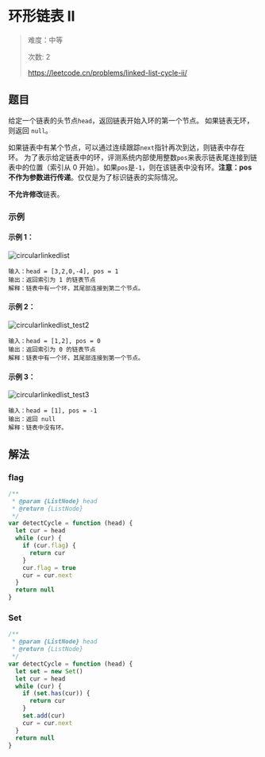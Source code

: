 # 环形链表 II

> 难度：中等
>
> 次数: 2
>
> https://leetcode.cn/problems/linked-list-cycle-ii/

## 题目

给定一个链表的头节点`head`，返回链表开始入环的第一个节点。 如果链表无环，则返回 `null`。

如果链表中有某个节点，可以通过连续跟踪`next`指针再次到达，则链表中存在环。 为了表示给定链表中的环，评测系统内部使用整数`pos`来表示链表尾连接到链表中的位置（索引从 0 开始）。如果`pos`是`-1`，则在该链表中没有环。**注意：pos 不作为参数进行传递**。仅仅是为了标识链表的实际情况。

**不允许修改**链表。

### 示例

#### 示例 1：

![circularlinkedlist](https://assets.leetcode.com/uploads/2018/12/07/circularlinkedlist.png)

```
输入：head = [3,2,0,-4], pos = 1
输出：返回索引为 1 的链表节点
解释：链表中有一个环，其尾部连接到第二个节点。
```

#### 示例 2：

![circularlinkedlist_test2](https://assets.leetcode-cn.com/aliyun-lc-upload/uploads/2018/12/07/circularlinkedlist_test2.png)

```
输入：head = [1,2], pos = 0
输出：返回索引为 0 的链表节点
解释：链表中有一个环，其尾部连接到第一个节点。
```

#### 示例 3：

![circularlinkedlist_test3](https://assets.leetcode-cn.com/aliyun-lc-upload/uploads/2018/12/07/circularlinkedlist_test3.png)

```
输入：head = [1], pos = -1
输出：返回 null
解释：链表中没有环。
```

## 解法

### flag

```javascript
/**
 * @param {ListNode} head
 * @return {ListNode}
 */
var detectCycle = function (head) {
  let cur = head
  while (cur) {
    if (cur.flag) {
      return cur
    }
    cur.flag = true
    cur = cur.next
  }
  return null
}
```

### Set

```javascript
/**
 * @param {ListNode} head
 * @return {ListNode}
 */
var detectCycle = function (head) {
  let set = new Set()
  let cur = head
  while (cur) {
    if (set.has(cur)) {
      return cur
    }
    set.add(cur)
    cur = cur.next
  }
  return null
}
```
